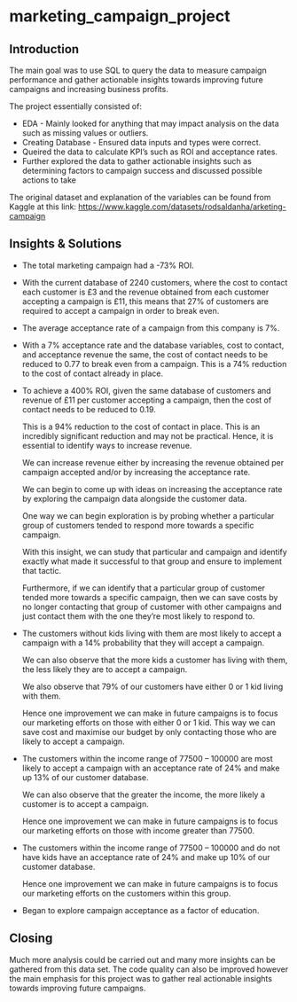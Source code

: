 # marketing_campaign_project

## Introduction

The main goal was to use SQL to query the data to measure campaign performance and gather actionable insights towards improving future campaigns and increasing business 
profits.

The project essentially consisted of:
- EDA - Mainly looked for anything that may impact analysis on the data such as missing values or outliers.
- Creating Database - Ensured data inputs and types were correct.
- Queired the data to calculate KPI’s such as ROI and acceptance rates.
- Further explored the data to gather actionable insights such as determining factors to campaign success and discussed possible actions to take

The original dataset and explanation of the variables can be found from Kaggle at this link: https://www.kaggle.com/datasets/rodsaldanha/arketing-campaign 


## Insights & Solutions

- The total marketing campaign had a -73% ROI.
- With the current database of 2240 customers, where the cost to contact each customer is £3 and the revenue obtained from each customer accepting a campaign is £11, this means that 27% of customers are required to accept a campaign in order to break even.
- The average acceptance rate of a campaign from this company is 7%.
- With a 7% acceptance rate and the database variables, cost to contact, and acceptance revenue the same, the cost of contact needs to be reduced to 0.77 to break even from a campaign. This is a 74% reduction to the cost of contact already in place.
- To achieve a 400% ROI, given the same database of customers and revenue of £11 per customer accepting a campaign, then the cost of contact needs to be reduced to 0.19. 

  This is a 94% reduction to the cost of contact in place. This is an incredibly significant reduction and may not be practical.  Hence, it is essential to identify ways to increase revenue. 

  We can increase revenue either by increasing the revenue obtained per campaign accepted and/or by increasing the acceptance rate. 

  We can begin to come up with ideas on increasing the acceptance rate by exploring the campaign data alongside the customer data. 

  One way we can begin exploration is by probing whether a particular group of customers tended to respond more towards a specific campaign. 

  With this insight, we can study that particular and campaign and identify exactly what made it successful to that group and ensure to implement that tactic. 

  Furthermore, if we can identify that a particular group of customer tended more towards a specific campaign, then we can save costs by no longer contacting that group of customer with other campaigns and just contact them with the one they’re most likely to respond to.


- The customers without kids living with them are most likely to accept a campaign with a 14% probability that they will accept a campaign. 

  We can also observe that the more kids a customer has living with them, the less likely they are to accept a campaign.

  We also observe that 79% of our customers have either 0 or 1 kid living with them.

  Hence one improvement we can make in future campaigns is to focus our marketing efforts on those with either 0 or 1 kid. This way we can save cost and maximise our budget by only contacting those who are likely to accept a campaign.


- The customers within the income range of 77500 – 100000 are most likely to accept a campaign with an acceptance rate of 24% and make up 13% of our customer database.

  We can also observe that the greater the income, the more likely a customer is to accept a campaign.

  Hence one improvement we can make in future campaigns is to focus our marketing efforts on those with income greater than 77500.

- The customers within the income range of 77500 – 100000 and do not have kids have an acceptance rate of 24% and make up 10% of our customer database.

  Hence one improvement we can make in future campaigns is to focus our marketing efforts on the customers within this group.


- Began to explore campaign acceptance as a factor of education.


## Closing

Much more analysis could be carried out and many more insights can be gathered from this data set. The code quality can also be improved however the main emphasis for this project was to gather real actionable insights towards improving future campaigns.
